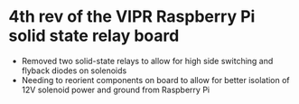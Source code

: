 # 4th rev of the VIPR Raspberry Pi solid state relay board
- Removed two solid-state relays to allow for high side switching and flyback diodes on solenoids
- Needing to reorient components on board to allow for better isolation of 12V solenoid power and ground from Raspberry Pi 
